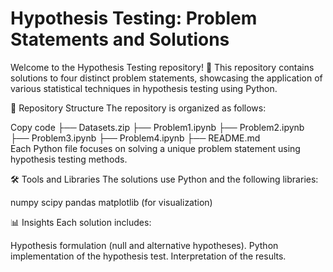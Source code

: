 # Hypothesis Testing: Problem Statements and Solutions

Welcome to the Hypothesis Testing repository! 🎉 This repository contains solutions to four distinct problem statements, showcasing the application of various statistical techniques in hypothesis testing using Python.

📂 Repository Structure
The repository is organized as follows:

Copy code
├── Datasets.zip
├── Problem1.ipynb
├── Problem2.ipynb 
├── Problem3.ipynb 
├── Problem4.ipynb
├── README.md  
Each Python file focuses on solving a unique problem statement using hypothesis testing methods.


🛠️ Tools and Libraries
The solutions use Python and the following libraries:

numpy
scipy
pandas
matplotlib (for visualization)


📊 Insights
Each solution includes:

Hypothesis formulation (null and alternative hypotheses).
Python implementation of the hypothesis test.
Interpretation of the results.
